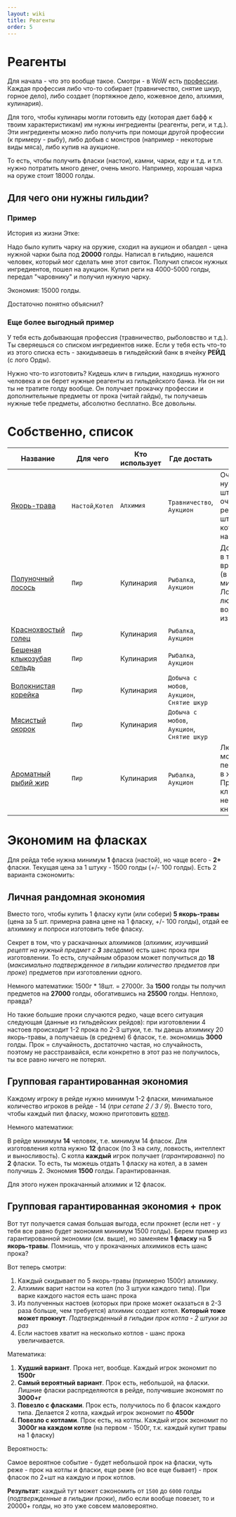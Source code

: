 ```yaml
---
layout: wiki
title: Реагенты
order: 5
---
```


# Реагенты

Для начала - что это вообще такое. Смотри - в WoW есть [профессии](https://ru.wowhead.com/profession-guides).
Каждая профессия либо что-то собирает (травничество, снятие шкур, горное дело), либо создает (портяжное дело, кожевное дело, алхимия, кулинария).

Для того, чтобы кулинары могли готовить еду (которая дает бафф к твоим характеристикам) им нужны ингредиенты (реагенты, реги, и т.д.).
Эти ингредиенты можно либо получить при помощи другой профессии (к примеру - рыбу), либо добыв с монстров (например - некоторые виды мяса), либо купив на аукционе.

То есть, чтобы получить фласки (настои), камни, чарки, еду и т.д. и т.п. нужно потратить много денег, очень много. Например, хорошая чарка на оруже стоит 18000 голды.

## Для чего они нужны гильдии?

### Пример

История из жизни Этке:

Надо было купить чарку на оружие, сходил на аукцион и обалдел - цена нужной чарки была под **20000** голды.
Написал в гильдию, нашелся человек, который мог сделать мне этот свиток. Получил список нужных ингредиентов, пошел на аукцион.
Купил реги на 4000-5000 голды, передал "чаровнику" и получил нужную чарку.

Экономия: 15000 голды.

Достаточно понятно объяснил?

### Еще более выгодный пример

У тебя есть добывающая профессия (травничество, рыболовство и т.д.). Ты сверяешься со списком ингредиентов ниже. Если у тебя есть что-то из этого списка есть - закидываешь в гильдейский банк в ячейку **РЕЙД** (с лого Орды).

Нужно что-то изготовить? Кидешь клич в гильдии, находишь нужного человека и он берет нужные реагенты из гильдейского банка. Ни он ни ты не тратите голду вообще. Он получает прокачку профессии и дополнительные предметы от прока (читай гайды), ты получаешь нужные тебе предметы, абсолютно бесплатно. Все довольны.


# Собственно, список

| Название | Для чего | Кто использует | Где достать | Заметка |
|---------------------------|--------------|----------------|------------------------------------|-----------------------------------------------------------------------------------------|
| [Якорь-трава](https://ru.wowhead.com/object=276242) | `Настой`,`Котел` | `Алхимия` | `Травничество`, `Аукцион` | Очень нужная штука. И очень редкая. 60 штук на котел, 5 штук на фласку. |
| [Полуночный лосось](https://ru.wowhead.com/item=162515) | `Пир` | Кулинария | `Рыбалка`, `Аукцион` | Добывается в темное время суток (в игровом мире). Ловится с любого водоема, не из лунок |
| [Краснохвостый голец](https://ru.wowhead.com/item=152549) | `Пир` | Кулинария | `Рыбалка`, `Аукцион` |  |
| [Бешеная клыкозубая сельдь](https://ru.wowhead.com/item=152545) | `Пир` | Кулинария | `Рыбалка`, `Аукцион` |  |
| [Волокнистая корейка](https://ru.wowhead.com/item=154897) | `Пир` | Кулинария | `Добыча с мобов`, `Аукцион`, `Снятие шкур` |  |
| [Мясистый окорок](https://ru.wowhead.com/item=154898) | `Пир` | Кулинария | `Добыча с мобов`, `Аукцион`, `Снятие шкур` |  |
| [Ароматный рыбий жир](https://ru.wowhead.com/item=160711) | `Пир` | Кулинария | `Рыбалка`, `Аукцион` | Любую рыбу можно переработать в жир. Просто кликни по ней правой кнопкой |

# Экономим на фласках

Для рейда тебе нужна минимум **1** фласка (настой), но чаще всего - **2+** фласки. Текущая цена за 1 штуку - 1500 голды (+/- 100 голды). Есть 2 варианта сэкономить:

## Личная рандомная экономия

Вместо того, чтобы купить 1 фласку купи (или собери) **5 якорь-травы** (цена за 5 шт. примерна равна цене на 1 фласку, +/- 100 голды), 
отдай ее алхимику и попроси изготовить тебе фласку. 

Секрет в том, что у раскачанных алхимиков (_алхимик, изучивший рецепт на нужный предмет с **3** звездами_) есть шанс прока при изготовлении. 
То есть, случайным образом может получиться до **18** (_максимально подтвержденное в гильдии количество предметов при проке_) предметов при изготовлении одного.

Немного математики: 1500г * 18шт. = 27000г. За **1500** голды ты получил предметов на **27000** голды, обогатившись на **25500** голды. Неплохо, правда?

Но такие большие проки случаются редко, чаще всего ситуация следующая (данные из гильдейских рейдов): при изготовлении 4 настоев происходит 1-2 прока по 2-3 штуки, т.е. ты даешь алхимику 20 якорь-травы, а получаешь (в среднем) 6 фласок, т.е. экономишь **3000** голды. Прок = случайность, достаточно частая, но случайность, поэтому не расстраивайся, если конкретно в этот раз не получилось, ты все равно ничего не потерял.

## Групповая гарантированная экономия

Каждому игроку в рейде нужно минимум 1-2 фласки, минимальное количество игроков в рейде - 14 (_при сетапе 2 / 3 / 9_). Вместо того, чтобы каждый пил фласку, можно приготовить [котел](https://ru.wowhead.com/spell=276977).

Немного математики:

В рейде минимум **14** человек, т.е. минимум 14 фласок. Для изготовления котла нужно **12** фласок (по 3 на силу, ловкость, интеллект и выносливость). С котла **каждый** игрок получает (_гарантированно_) по **2** фласки. То есть, ты можешь отдать 1 фласку на котел, а в замен получишь 2. Экономия **1500** голды. Гарантированная.

Для этого нужен прокачанный алхимик и 12 фласок.

## Групповая гарантированная экономия + прок

Вот тут получается самая большая выгода, если прокнет (если нет - у тебя все равно будет экономия минимум 1500 голды).
Берем пример из гарантированной экономии (см. выше), но заменяем **1 фласку** на **5 якорь-травы**. Помнишь, что у прокачанных алхимиков есть шанс прока?

Вот теперь смотри:

1. Каждый скидывает по 5 якорь-травы (примерно 1500г) алхимику. 
2. Алхимик варит настои на котел (по 3 штуки каждого типа). При варке каждого настоя есть шанс прока
3. Из полученных настоев (которых при проке может оказаться в 2-3 раза больше, чем требуется) алхимик создает котел. **Который тоже может прокнут**. _Подтвержденный в гильдии прок котла - 2 штуки за раз_
4. Если настоев хватит на несколько котлов - шанс прока увеличивается.

Математика:

1. **Худший вариант**. Прока нет, вообще. Каждый игрок экономит по **1500г**
2. **Самый вероятный вариант**. Прок есть, небольшой, на фласки. Лишние фласки распределяются в рейде, получившие экономят по **3000+г**
3. **Повезло с фласками**. Прок есть, получилось по 6 фласок каждого типа. Делается 2 котла, каждый игрок экономит по **4500г**
4. **Повезло с котлами**. Прок есть, на котлы. Каждый игрок экономит по **3000г на каждом котле** (на первом - 1500г, т.к. каждый купит травы на 1 фласку)

Вероятность:

Самое вероятное событие - будет небольшой прок на фласки, чуть реже - прок на котлы и фласки, еще реже (но все еще бывает) - прок фласок по 2+шт на каждую и прок котлов.


**Результат**: каждый тут может сэкономить от `1500` до `6000` голды (_подтвержденные в гильдии проки_), либо если вообще повезет, то и 20000+ голды, но это уже совсем маловероятно.
